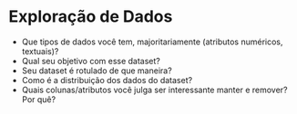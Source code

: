 # Exploração de Dados

- Que tipos de dados você tem, majoritariamente (atributos numéricos, textuais)?
- Qual seu objetivo com esse dataset?
- Seu dataset é rotulado de que maneira?
- Como é a distribuição dos dados do dataset?
- Quais colunas/atributos você julga ser interessante manter e remover? Por quê?
